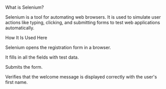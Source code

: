 What is Selenium?

Selenium is a tool for automating web browsers. It is used to simulate user actions like typing, clicking, and submitting forms to test web applications automatically.

How It Is Used Here

Selenium opens the registration form in a browser.

It fills in all the fields with test data.

Submits the form.

Verifies that the welcome message is displayed correctly with the user's first name.
